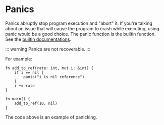 # Panics
Panics abruptly stop program execution and "abort" it. If you're talking about an issue that will cause the program to crash while executing, using panic would be a good choice. The panic function is the builtin function. See the [builtin documentations](/std/builtin).

::: warning
Panics are not recoverable.
:::

For example:
```jule
fn add_to_ref(rate: int, mut i: &int) {
    if i == nil {
        panic("i is nil reference")
    }
    i += rate
}

fn main() {
    add_to_ref(10, nil)
}
```
The code above is an example of panicking.